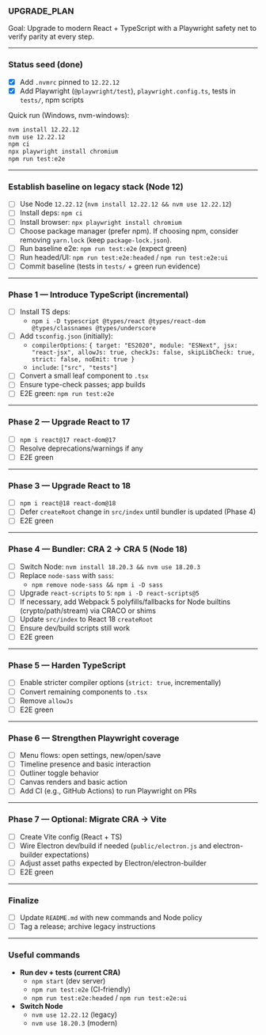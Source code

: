 ### UPGRADE_PLAN

Goal: Upgrade to modern React + TypeScript with a Playwright safety net to verify parity at every step.

---

### Status seed (done)

- [x] Add `.nvmrc` pinned to `12.22.12`
- [x] Add Playwright (`@playwright/test`), `playwright.config.ts`, tests in `tests/`, npm scripts

Quick run (Windows, nvm-windows):

```bash
nvm install 12.22.12
nvm use 12.22.12
npm ci
npx playwright install chromium
npm run test:e2e
```

---

### Establish baseline on legacy stack (Node 12)

- [ ] Use Node `12.22.12` (`nvm install 12.22.12 && nvm use 12.22.12`)
- [ ] Install deps: `npm ci`
- [ ] Install browser: `npx playwright install chromium`
- [ ] Choose package manager (prefer npm). If choosing npm, consider removing `yarn.lock` (keep `package-lock.json`).
- [ ] Run baseline e2e: `npm run test:e2e` (expect green)
- [ ] Run headed/UI: `npm run test:e2e:headed` / `npm run test:e2e:ui`
- [ ] Commit baseline (tests in `tests/` + green run evidence)

---

### Phase 1 — Introduce TypeScript (incremental)

- [ ] Install TS deps:
  - `npm i -D typescript @types/react @types/react-dom @types/classnames @types/underscore`
- [ ] Add `tsconfig.json` (initially):
  - `compilerOptions`: `{ target: "ES2020", module: "ESNext", jsx: "react-jsx", allowJs: true, checkJs: false, skipLibCheck: true, strict: false, noEmit: true }`
  - `include`: `["src", "tests"]`
- [ ] Convert a small leaf component to `.tsx`
- [ ] Ensure type-check passes; app builds
- [ ] E2E green: `npm run test:e2e`

---

### Phase 2 — Upgrade React to 17

- [ ] `npm i react@17 react-dom@17`
- [ ] Resolve deprecations/warnings if any
- [ ] E2E green

---

### Phase 3 — Upgrade React to 18

- [ ] `npm i react@18 react-dom@18`
- [ ] Defer `createRoot` change in `src/index` until bundler is updated (Phase 4)
- [ ] E2E green

---

### Phase 4 — Bundler: CRA 2 → CRA 5 (Node 18)

- [ ] Switch Node: `nvm install 18.20.3 && nvm use 18.20.3`
- [ ] Replace `node-sass` with `sass`:
  - `npm remove node-sass && npm i -D sass`
- [ ] Upgrade `react-scripts` to `5`: `npm i -D react-scripts@5`
- [ ] If necessary, add Webpack 5 polyfills/fallbacks for Node builtins (crypto/path/stream) via CRACO or shims
- [ ] Update `src/index` to React 18 `createRoot`
- [ ] Ensure dev/build scripts still work
- [ ] E2E green

---

### Phase 5 — Harden TypeScript

- [ ] Enable stricter compiler options (`strict: true`, incrementally)
- [ ] Convert remaining components to `.tsx`
- [ ] Remove `allowJs`
- [ ] E2E green

---

### Phase 6 — Strengthen Playwright coverage

- [ ] Menu flows: open settings, new/open/save
- [ ] Timeline presence and basic interaction
- [ ] Outliner toggle behavior
- [ ] Canvas renders and basic action
- [ ] Add CI (e.g., GitHub Actions) to run Playwright on PRs

---

### Phase 7 — Optional: Migrate CRA → Vite

- [ ] Create Vite config (React + TS)
- [ ] Wire Electron dev/build if needed (`public/electron.js` and electron-builder expectations)
- [ ] Adjust asset paths expected by Electron/electron-builder
- [ ] E2E green

---

### Finalize

- [ ] Update `README.md` with new commands and Node policy
- [ ] Tag a release; archive legacy instructions

---

### Useful commands

- **Run dev + tests (current CRA)**
  - `npm start` (dev server)
  - `npm run test:e2e` (CI-friendly)
  - `npm run test:e2e:headed` / `npm run test:e2e:ui`
- **Switch Node**
  - `nvm use 12.22.12` (legacy)
  - `nvm use 18.20.3` (modern)

